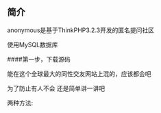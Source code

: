﻿## 简介

anonymous是基于ThinkPHP3.2.3开发的匿名提问社区

使用MySQL数据库 

####第一步，下载源码

能在这个全球最大的同性交友网站上混的，应该都会吧

为了防止有人不会 还是简单讲一讲吧

两种方法:

